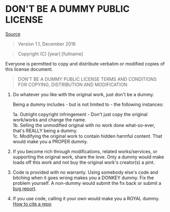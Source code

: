 # DON'T BE A DUMMY PUBLIC LICENSE

[Source](https://github.com/thetechrobo/dbad-clean)

> Version 1.1, December 2016

> Copyright (C) [year] [fullname]
 
 Everyone is permitted to copy and distribute verbatim or modified copies of this license document.

> DON'T BE A DUMMY PUBLIC LICENSE
> TERMS AND CONDITIONS FOR COPYING, DISTRIBUTION AND MODIFICATION

 1. Do whatever you like with the original work, just don't be a dummy.

     Being a dummy includes - but is not limited to - the following instances:

	 1a. Outright copyright infringement - Don't just copy the original work/works and change the name.  
	 1b. Selling the unmodified original with no work done what-so-ever, that's REALLY being a dummy.  
	 1c. Modifying the original work to contain hidden harmful content. That would make you a PROPER dummy.  

 2. If you become rich through modifications, related works/services, or supporting the original work,
 share the love. Only a dummy would make loads off this work and not buy the original work's 
 creator(s) a pint.
 
 3. Code is provided with no warranty. Using somebody else's code and bitching when it goes wrong makes 
 you a DONKEY dummy. Fix the problem yourself. A non-dummy would submit the fix back or submit a [bug report](https://www.chiark.greenend.org.uk/~sgtatham/bugs.html).

4. If you use code, calling it your own would make you a ROYAL dummy. [How to cite a repo](https://academia.stackexchange.com/questions/14010/how-do-you-cite-a-github-repository)
